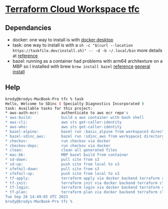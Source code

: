 # [Terraform Cloud Workspace tfc](https://app.terraform.io/app/sdinc/workspaces/tfc)

## Dependancies

* docker: one way to install is with [docker desktop](https://www.docker.com/products/docker-desktop/) 
* task: one way to install is with a ```sh -c "$(curl --location https://taskfile.dev/install.sh)" -- -d -b ~/.local/bin``` more details at [reference](https://taskfile.dev/installation/#get-the-binary)
* bazel: running as a container had problems with arm64 architexture on a MBP so I installed with brew ```brew install bazel``` [reference](https://bazel.build/install/os-x#install-on-mac-os-x-homebrew)   [general install](https://bazel.build/install)

## Help

```bash
brody@brodys-MacBook-Pro tfc % task
Hello, Welcome to SDinc ( Specialty Diagnostics Incorporated )
task: Available tasks for this project:
* aws-auth-ecr:          authenticate to aws ecr repo's
* aws-build:             build a aws container with bash shell
* aws-cli:               aws sts get-caller-identity
* aws-who:               aws sts get-caller-identity
* bazel-alpine:          bazel run :basic_alpine from workspace3 directory
* bazel-sdinc_aws:       bazel run :sdinc_aws from workspace1 directory
* checkov:               run checkov via docker
* checkov-deps:          run checkov via docker
* clean:                 clean all generated files
* mac-bb:                MBP bazel build from container
* sd-down:               pull site from s3
* sd-up:                 push site from local to s3
* sfefoil-down:          pull site from s3
* sfefoil-up:            push site from local to s3
* tf-apply:              terraform apply via docker backend terraform cloud
* tf-init:               terraform init via docker backend terraform cloud
* tf-login:              terraform login via docker backend terraform cloud
* tf-plan:               terraform plan via docker backend terraform cloud
Tue Sep 26 14:49:03 UTC 2023
brody@brodys-MacBook-Pro tfc %  
```